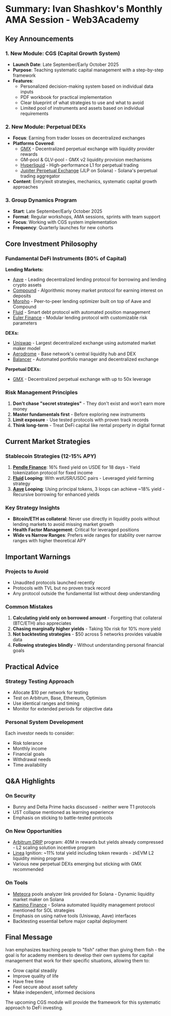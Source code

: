 # Summary: Ivan Shashkov's Monthly AMA Session - Web3Academy

## Key Announcements

### 1. New Module: CGS (Capital Growth System)
- **Launch Date**: Late September/Early October 2025
- **Purpose**: Teaching systematic capital management with a step-by-step framework
- **Features**: 
  - Personalized decision-making system based on individual data inputs
  - PDF workbook for practical implementation
  - Clear blueprint of what strategies to use and what to avoid
  - Limited pool of instruments and assets based on individual requirements

### 2. New Module: Perpetual DEXs
- **Focus**: Earning from trader losses on decentralized exchanges
- **Platforms Covered**: 
  - [GMX](https://gmx.io) - Decentralized perpetual exchange with liquidity provider rewards
  - GM-pool & GLV-pool - GMX v2 liquidity provision mechanisms
  - [Hyperliquid](https://hyperliquid.xyz) - High-performance L1 for perpetual trading
  - [Jupiter Perpetual Exchange](https://jup.ag/perps) (JLP on Solana) - Solana's perpetual trading aggregator
- **Content**: Entry/exit strategies, mechanics, systematic capital growth approaches

### 3. Group Dynamics Program
- **Start**: Late September/Early October 2025
- **Format**: Regular workshops, AMA sessions, sprints with team support
- **Focus**: Working with CGS system implementation
- **Frequency**: Quarterly launches for new cohorts

## Core Investment Philosophy

### Fundamental DeFi Instruments (80% of Capital)
**Lending Markets:**
- [Aave](https://aave.com) - Leading decentralized lending protocol for borrowing and lending crypto assets
- [Compound](https://compound.finance) - Algorithmic money market protocol for earning interest on deposits
- [Morpho](https://morpho.org) - Peer-to-peer lending optimizer built on top of Aave and Compound
- [Fluid](https://fluid.instadapp.io) - Smart debt protocol with automated position management
- [Euler Finance](https://www.euler.finance) - Modular lending protocol with customizable risk parameters

**DEXs:**
- [Uniswap](https://uniswap.org) - Largest decentralized exchange using automated market maker model
- [Aerodrome](https://aerodrome.finance) - Base network's central liquidity hub and DEX
- [Balancer](https://balancer.fi) - Automated portfolio manager and decentralized exchange

**Perpetual DEXs:**
- [GMX](https://gmx.io) - Decentralized perpetual exchange with up to 50x leverage

### Risk Management Principles
1. **Don't chase "secret strategies"** - They don't exist and won't earn more money
2. **Master fundamentals first** - Before exploring new instruments
3. **Limit exposure** - Use tested protocols with proven track records
4. **Think long-term** - Treat DeFi capital like rental property in digital format

## Current Market Strategies

### Stablecoin Strategies (12-15% APY)
1. **[Pendle Finance](https://app.pendle.finance/trade/markets/0x6d98a2b6cdbf44939362a3e99793339ba2016af4/swap?view=pt&chain=ethereum)**: 16% fixed yield on USDE for 18 days - Yield tokenization protocol for fixed income
2. **[Fluid](https://fluid.io/multiply/1) Looping**: With wstUSR/USDC pairs - Leveraged yield farming strategy
3. **[Aave](https://app.aave.com/reserve-overview/?underlyingAsset=0xbc6736d346a5ebc0debc997397912cd9b8fae10a&marketName=proto_mainnet_v3) Looping**: Using principal tokens, 3 loops can achieve ~18% yield - Recursive borrowing for enhanced yields

### Key Strategy Insights
- **Bitcoin/ETH as collateral**: Never use directly in liquidity pools without lending markets to avoid missing market growth
- **Health Factor Management**: Critical for leveraged positions
- **Wide vs Narrow Ranges**: Prefers wide ranges for stability over narrow ranges with higher theoretical APY

## Important Warnings

### Projects to Avoid
- Unaudited protocols launched recently
- Protocols with TVL but no proven track record
- Any protocol outside the fundamental list without deep understanding

### Common Mistakes
1. **Calculating yield only on borrowed amount** - Forgetting that collateral (BTC/ETH) also appreciates
2. **Chasing marginally higher yields** - Taking 10x risk for 10% more yield
3. **Not backtesting strategies** - $50 across 5 networks provides valuable data
4. **Following strategies blindly** - Without understanding personal financial goals

## Practical Advice

### Strategy Testing Approach
- Allocate $10 per network for testing
- Test on Arbitrum, Base, Ethereum, Optimism
- Use identical ranges and timing
- Monitor for extended periods for objective data

### Personal System Development
Each investor needs to consider:
- Risk tolerance
- Monthly income
- Financial goals
- Withdrawal needs
- Time availability

## Q&A Highlights

### On Security
- Bunny and Delta Prime hacks discussed - neither were T1 protocols
- UST collapse mentioned as learning experience
- Emphasis on sticking to battle-tested protocols

### On New Opportunities
- [Arbitrum DRIP](https://arbitrumdrip.com) program: 40M in rewards but yields already compressed - L2 scaling solution incentive program
- [Linea](https://linea.build) Ignition: ~11% total yield including token rewards - zkEVM L2 liquidity mining program
- Various new perpetual DEXs emerging but sticking with GMX recommended

### On Tools
- [Meteora](https://meteora.ag) pools analyzer link provided for Solana - Dynamic liquidity market maker on Solana
- [Kamino Finance](https://kamino.finance) - Solana automated liquidity management protocol mentioned for SOL strategies
- Emphasis on using native tools (Uniswap, Aave) interfaces
- Backtesting essential before major capital deployment

## Final Message
Ivan emphasizes teaching people to "fish" rather than giving them fish - the goal is for academy members to develop their own systems for capital management that work for their specific situations, allowing them to:
- Grow capital steadily
- Improve quality of life
- Have free time
- Feel secure about asset safety
- Make independent, informed decisions

The upcoming CGS module will provide the framework for this systematic approach to DeFi investing.
